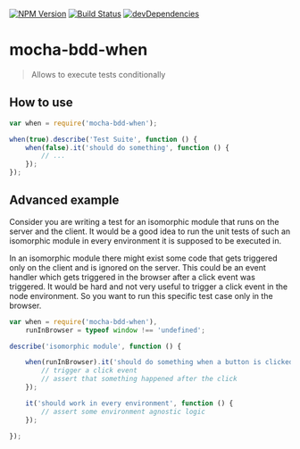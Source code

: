 [![NPM Version](https://img.shields.io/npm/v/mocha-bdd-when.svg?style=flat)](https://www.npmjs.org/package/mocha-bdd-when) [![Build Status](https://img.shields.io/travis/lo1tuma/mocha-bdd-when/master.svg?style=flat)](https://travis-ci.org/lo1tuma/mocha-bdd-when) [![devDependencies](https://img.shields.io/david/dev/lo1tuma/mocha-bdd-when.svg?style=flat)](https://david-dm.org/lo1tuma/mocha-bdd-when)

# mocha-bdd-when

> Allows to execute tests conditionally

## How to use

```js
var when = require('mocha-bdd-when');

when(true).describe('Test Suite', function () {
    when(false).it('should do something', function () {
        // ...
    });
});
```


## Advanced example

Consider you are writing a test for an isomorphic module that runs on the server and the client.
It would be a good idea to run the unit tests of such an isomorphic module in every environment it is supposed to be executed in.

In an isomorphic module there might exist some code that gets triggered only on the client and is ignored on the server.
This could be an event handler which gets triggered in the browser after a click event was triggered.
It would be hard and not very useful to trigger a click event in the node environment. So you want to run this specific test case only in the browser.

```js
var when = require('mocha-bdd-when'),
    runInBrowser = typeof window !== 'undefined';

describe('isomorphic module', function () {

    when(runInBrowser).it('should do something when a button is clicked' function () {
        // trigger a click event
        // assert that something happened after the click
    });

    it('should work in every environment', function () {
        // assert some environment agnostic logic
    });

});
```
